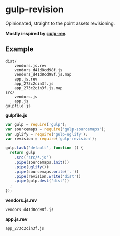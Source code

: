# gulp-revision

Opinionated, straight to the point assets revisioning.

**Mostly inspired by [gulp-rev](https://github.com/sindresorhus/gulp-rev).**

## Example

```
dist/
    vendors.js.rev
    vendors_d41d8cd98f.js
    vendors_d41d8cd98f.js.map
    app.js.rev
    app_273c2cin3f.js
    app_273c2cin3f.js.map
src/
    vendors.js
    app.js
gulpfile.js
```

**gulpfile.js**

```javascript
var gulp = require('gulp');
var sourcemaps = require('gulp-sourcemaps');
var uglify = require('gulp-uglify');
var revision = require('gulp-revision');

gulp.task('default', function () {
  return gulp
    .src('src/*.js')
    .pipe(sourcemaps.init())
    .pipe(uglify())
    .pipe(sourcemaps.write('.'))
    .pipe(revision.write('dist'))
    .pipe(gulp.dest('dist'))
  ;
});
```

**vendors.js.rev**

```
vendors_d41d8cd98f.js
```

**app.js.rev**

```
app_273c2cin3f.js
```
